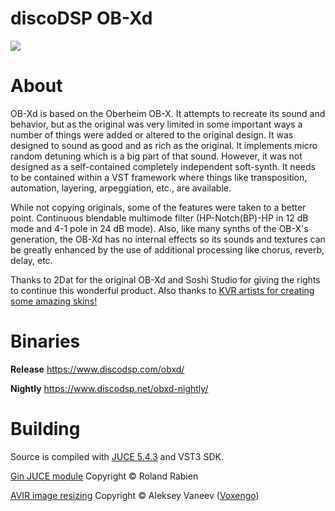 # discoDSP OB-Xd
![](https://www.discodsp.com/img/obxd.png)

# About

OB-Xd is based on the Oberheim OB-X. It attempts to recreate its sound and behavior, but as the original was very limited in some important ways a number of things were added or altered to the original design. It was designed to sound as good and as rich as the original. It implements micro random detuning which is a big part of that sound. However, it was not designed as a self-contained completely independent soft-synth. It needs to be contained within a VST framework where things like transposition, automation, layering, arpeggiation, etc., are available.

While not copying originals, some of the features were taken to a better point. Continuous blendable multimode filter (HP-Notch(BP)-HP in 12 dB mode and 4-1 pole in 24 dB mode). Also, like many synths of the OB-X's generation, the OB-Xd has no internal effects so its sounds and textures can be greatly enhanced by the use of additional processing like chorus, reverb, delay, etc.

Thanks to 2Dat for the original OB-Xd and Soshi Studio for giving the rights to continue this wonderful product. Also thanks to [KVR artists for creating some amazing skins!](https://www.kvraudio.com/forum/viewtopic.php?f=1&t=471926)

# Binaries

**Release** https://www.discodsp.com/obxd/

**Nightly**  https://www.discodsp.net/obxd-nightly/

# Building

Source is compiled with [JUCE 5.4.3](https://github.com/juce-framework/JUCE/archive/5.4.3.zip) and VST3 SDK.

[Gin JUCE module](https://github.com/FigBug/Gin) Copyright © Roland Rabien 

[AVIR image resizing](https://github.com/avaneev/avir) Copyright © Aleksey Vaneev ([Voxengo](https://www.voxengo.com))
